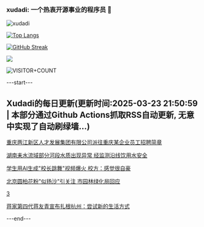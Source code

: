 ### xudadi: 一个热衷开源事业的程序员 👋

![xudadi](https://github-readme-stats-git-masterorgs-github-readme-stats-team.vercel.app/api?username=xudadi)

[![Top Langs](https://github-readme-stats.vercel.app/api/top-langs/?username=xudadi)](https://github.com/anuraghazra/github-readme-stats)

[![GitHub Streak](https://streak-stats.demolab.com?user=xudadi&locale=zh_Hans)](https://git.io/streak-stats)

![](https://raw.githubusercontent.com/xudadi/xudadi/main/assets/github-contribution-grid-snake.svg)

![VISITOR+COUNT](https://komarev.com/ghpvc/?username=xudadi&label=VISITOR+COUNT)


---start---

## Xudadi的每日更新(更新时间:2025-03-23 21:50:59 | 本部分通过Github Actions抓取RSS自动更新, 无意中实现了自动刷绿墙...)

[重庆两江新区人才发展集团有限公司派往重庆某企业员工招聘简章](https://www.gongkaoleida.com/article/2331933)

[湖南耒水流域部分河段水质出现异常 经监测沿线饮用水安全](https://m.163.com/news/article/JRBBPU870534A4SC.html)

[学生用AI生成"校长跳舞"视频爆火 校方：感觉很自豪](https://m.163.com/news/article/JRBAERIH053469M5.html)

[北京圆柏花粉"似扬沙"引关注 市园林绿化局回应](https://m.163.com/news/article/JRB9A49N0514R9OJ.html)

[3](https://m.163.com/touch/news/sub/domestic)

[蒋家第四代蒋友青宣布扎根杭州：尝试新的生活方式](https://m.163.com/news/article/JRAVTF8S0514BQ68.html)

---end---

